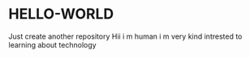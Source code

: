 # HELLO-WORLD
Just create another repository
Hii i m human i m very kind intrested to learning about technology 
